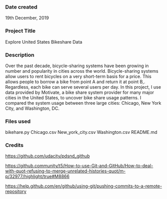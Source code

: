 ### Date created
19th December, 2019

### Project Title
Explore United States Bikeshare Data

### Description
Over the past decade, bicycle-sharing systems have been growing in number and popularity in cities across the world. Bicycle-sharing systems allow users to rent bicycles on a very short-term basis for a price. This allows people to borrow a bike from point A and return it at point B,. Regardless, each bike can serve several users per day.
In this project, I use data provided by Motivate, a bike share system provider for many major cities in the United States, to uncover bike share usage patterns. I compared the system usage between three large cities: Chicago, New York City, and Washington, DC.

### Files used
bikehare.py
Chicago.csv
New_york_city.csv
Washington.csv
README.md


### Credits
https://github.com/udacity/pdsnd_github

https://github.community/t5/How-to-use-Git-and-GitHub/How-to-deal-with-quot-refusing-to-merge-unrelated-histories-quot/m-p/32977/highlight/true#M8866

https://help.github.com/en/github/using-git/pushing-commits-to-a-remote-repository

